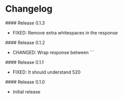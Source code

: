 # Changelog


#### Release 0.1.3

- FIXED: Remove extra whitespaces in the response


#### Release 0.1.2

- CHANGED: Wrap response between ```


#### Release 0.1.1

- FIXED: It should understand 520


#### Release 0.1.0

- Initial release
